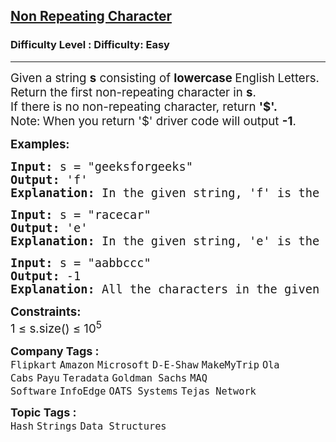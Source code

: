<h2><a href="https://www.geeksforgeeks.org/problems/non-repeating-character-1587115620/1?page=1&category=Hash&sortBy=submissions">Non Repeating Character</a></h2><h3>Difficulty Level : Difficulty: Easy</h3><hr><div class="problems_problem_content__Xm_eO"><p><span style="font-size: 14pt;">Given a string <strong>s</strong> consisting of <strong>lowercase </strong>English<strong> </strong>Letters. Return the first non-repeating character in <strong>s</strong>. <br></span><span style="font-size: 14pt;">If there is no non-repeating character, return <strong>'$'.</strong><br>Note:<strong> </strong>When you return '$' driver code will output <strong>-1</strong>.</span></p>
<p><span style="font-size: 14pt;"><strong>Examples:</strong></span></p>
<pre><span style="font-size: 14pt;"><strong>Input: </strong>s = "geeksforgeeks"
<strong>Output: </strong>'f'<strong>
Explanation: </strong>In the given string, 'f' is the first character in the string which does not repeat.</span></pre>
<pre><span style="font-size: 14pt;"><strong style="font-family: monospace; white-space: pre;">Input: </strong>s = "racecar"<br><strong>Output: </strong>'e'<br><strong>Explanation: </strong>In the given string, 'e' is the only character in the string which does not repeat.</span></pre>
<pre><span style="font-size: 14pt;"><strong style="font-family: monospace; white-space: pre;">Input: </strong>s = "aabbccc"<br><strong>Output: </strong>-1<br><strong>Explanation: </strong>All the characters in the given string are repeating.</span></pre>
<p><span style="font-size: 14pt;"><strong>Constraints:</strong><br>1 ≤ s.size() ≤ 10<sup>5</sup></span></p></div><p><span style=font-size:18px><strong>Company Tags : </strong><br><code>Flipkart</code>&nbsp;<code>Amazon</code>&nbsp;<code>Microsoft</code>&nbsp;<code>D-E-Shaw</code>&nbsp;<code>MakeMyTrip</code>&nbsp;<code>Ola Cabs</code>&nbsp;<code>Payu</code>&nbsp;<code>Teradata</code>&nbsp;<code>Goldman Sachs</code>&nbsp;<code>MAQ Software</code>&nbsp;<code>InfoEdge</code>&nbsp;<code>OATS Systems</code>&nbsp;<code>Tejas Network</code>&nbsp;<br><p><span style=font-size:18px><strong>Topic Tags : </strong><br><code>Hash</code>&nbsp;<code>Strings</code>&nbsp;<code>Data Structures</code>&nbsp;